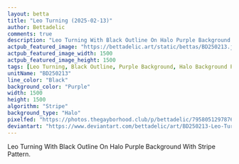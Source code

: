 ```yaml
---
layout: betta
title: "Leo Turning (2025-02-13)"
author: Bettadelic
comments: true
description: "Leo Turning With Black Outline On Halo Purple Background With Stripe Pattern."
actpub_featured_image: "https://bettadelic.art/static/bettas/BD250213.jpg"
actpub_featured_image_width: 1500
actpub_featured_image_height: 1500
tags: [Leo Turning, Black Outline, Purple Background, Halo Background Pattern, Stripe Pattern, February 2025]
unitName: "BD250213"
line_color: "Black"
background_color: "Purple"
width: 1500
height: 1500
algorithm: "Stripe"
background_type: "Halo"
pixelfed: "https://photos.thegayborhood.club/p/bettadelic/795805129787675995"
deviantart: "https://www.deviantart.com/bettadelic/art/BD250213-Leo-Turning-2025-02-13-1159269873"
---
```


Leo Turning With Black Outline On Halo Purple Background With Stripe Pattern.
